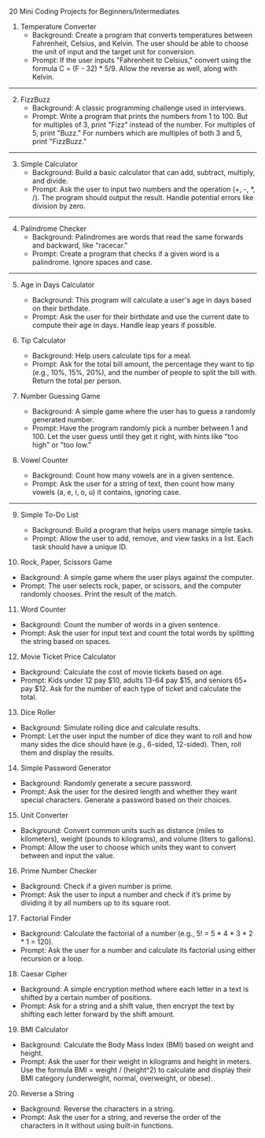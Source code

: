 
20 Mini Coding Projects for Beginners/Intermediates

1. Temperature Converter
   - Background: Create a program that converts temperatures between Fahrenheit, Celsius, and Kelvin. The user should be able to choose the unit of input and the target unit for conversion.
   - Prompt: If the user inputs "Fahrenheit to Celsius," convert using the formula C = (F - 32) * 5/9. Allow the reverse as well, along with Kelvin.
--------------------------
2. FizzBuzz
   - Background: A classic programming challenge used in interviews.
   - Prompt: Write a program that prints the numbers from 1 to 100. But for multiples of 3, print "Fizz" instead of the number. For multiples of 5, print "Buzz." For numbers which are multiples of both 3 and 5, print "FizzBuzz."
--------------------------
3. Simple Calculator
   - Background: Build a basic calculator that can add, subtract, multiply, and divide.
   - Prompt: Ask the user to input two numbers and the operation (+, -, *, /). The program should output the result. Handle potential errors like division by zero.
--------------------------
4. Palindrome Checker
   - Background: Palindromes are words that read the same forwards and backward, like "racecar."
   - Prompt: Create a program that checks if a given word is a palindrome. Ignore spaces and case.
--------------------------
5. Age in Days Calculator
   - Background: This program will calculate a user's age in days based on their birthdate.
   - Prompt: Ask the user for their birthdate and use the current date to compute their age in days. Handle leap years if possible.

6. Tip Calculator
   - Background: Help users calculate tips for a meal.
   - Prompt: Ask for the total bill amount, the percentage they want to tip (e.g., 10%, 15%, 20%), and the number of people to split the bill with. Return the total per person.

7. Number Guessing Game
   - Background: A simple game where the user has to guess a randomly generated number.
   - Prompt: Have the program randomly pick a number between 1 and 100. Let the user guess until they get it right, with hints like "too high" or "too low."

8. Vowel Counter
   - Background: Count how many vowels are in a given sentence.
   - Prompt: Ask the user for a string of text, then count how many vowels (a, e, i, o, u) it contains, ignoring case.
--------------------------
9. Simple To-Do List
   - Background: Build a program that helps users manage simple tasks.
   - Prompt: Allow the user to add, remove, and view tasks in a list. Each task should have a unique ID.

10. Rock, Paper, Scissors Game
   - Background: A simple game where the user plays against the computer.
   - Prompt: The user selects rock, paper, or scissors, and the computer randomly chooses. Print the result of the match.

11. Word Counter
   - Background: Count the number of words in a given sentence.
   - Prompt: Ask the user for input text and count the total words by splitting the string based on spaces.

12. Movie Ticket Price Calculator
   - Background: Calculate the cost of movie tickets based on age.
   - Prompt: Kids under 12 pay $10, adults 13-64 pay $15, and seniors 65+ pay $12. Ask for the number of each type of ticket and calculate the total.

13. Dice Roller
   - Background: Simulate rolling dice and calculate results.
   - Prompt: Let the user input the number of dice they want to roll and how many sides the dice should have (e.g., 6-sided, 12-sided). Then, roll them and display the results.

14. Simple Password Generator
   - Background: Randomly generate a secure password.
   - Prompt: Ask the user for the desired length and whether they want special characters. Generate a password based on their choices.

15. Unit Converter
   - Background: Convert common units such as distance (miles to kilometers), weight (pounds to kilograms), and volume (liters to gallons).
   - Prompt: Allow the user to choose which units they want to convert between and input the value.

16. Prime Number Checker
   - Background: Check if a given number is prime.
   - Prompt: Ask the user to input a number and check if it’s prime by dividing it by all numbers up to its square root.

17. Factorial Finder
   - Background: Calculate the factorial of a number (e.g., 5! = 5 * 4 * 3 * 2 * 1 = 120).
   - Prompt: Ask the user for a number and calculate its factorial using either recursion or a loop.

18. Caesar Cipher
   - Background: A simple encryption method where each letter in a text is shifted by a certain number of positions.
   - Prompt: Ask for a string and a shift value, then encrypt the text by shifting each letter forward by the shift amount.

19. BMI Calculator
   - Background: Calculate the Body Mass Index (BMI) based on weight and height.
   - Prompt: Ask the user for their weight in kilograms and height in meters. Use the formula BMI = weight / (height^2) to calculate and display their BMI category (underweight, normal, overweight, or obese).

20. Reverse a String
   - Background: Reverse the characters in a string.
   - Prompt: Ask the user for a string, and reverse the order of the characters in it without using built-in functions.
